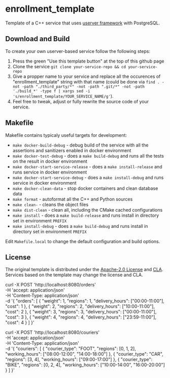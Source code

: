 # enrollment_template

Template of a C++ service that uses [userver framework](https://github.com/userver-framework/userver) with PostgreSQL.


## Download and Build

To create your own userver-based service follow the following steps:

1. Press the green "Use this template button" at the top of this github page
2. Clone the service `git clone your-service-repo && cd your-service-repo`
3. Give a propper name to your service and replace all the occurences of "enrollment_template" string with that name
   (could be done via `find . -not -path "./third_party/*" -not -path ".git/*" -not -path './build_*' -type f | xargs sed -i 's/enrollment_template/YOUR_SERVICE_NAME/g'`).
4. Feel free to tweak, adjust or fully rewrite the source code of your service.


## Makefile

Makefile contains typicaly useful targets for development:

* `make docker-build-debug` - debug build of the service with all the assertions and sanitizers enabled in docker environment
* `make docker-test-debug` - does a `make build-debug` and runs all the tests on the result in docker environment
* `make docker-start-service-release` - does a `make install-release` and runs service in docker environment
* `make docker-start-service-debug` - does a `make install-debug` and runs service in docker environment
* `make docker-clean-data` - stop docker containers and clean database data
* `make format` - autoformat all the C++ and Python sources
* `make clean-` - cleans the object files
* `make dist-clean` - clean all, including the CMake cached configurations
* `make install` - does a `make build-release` and runs install in directory set in environment `PREFIX`
* `make install-debug` - does a `make build-debug` and runs install in directory set in environment `PREFIX`

Edit `Makefile.local` to change the default configuration and build options.


## License

The original template is distributed under the [Apache-2.0 License](https://github.com/userver-framework/userver/blob/develop/LICENSE)
and [CLA](https://github.com/userver-framework/userver/blob/develop/CONTRIBUTING.md). Services based on the template may change
the license and CLA.

curl -X POST 'http://localhost:8080/orders' \
-H 'accept: application/json' \
-H 'Content-Type: application/json' \
-d '{
"orders": [
{
"weight": 1,
"regions": 1,
"delivery_hours": ["00:00-11:00"],
"cost": 1
},
{
"weight": 2,
"regions": 2,
"delivery_hours": ["10:00-11:00"],
"cost": 2
},
{
"weight": 3,
"regions": 3,
"delivery_hours": ["00:00-11:00"],
"cost": 3
},
{
"weight": 4,
"regions": 4,
"delivery_hours": ["23:59-11:00"],
"cost": 4
}
]
}'

curl -X POST 'http://localhost:8080/couriers' \
-H 'accept: application/json' \
-H 'Content-Type: application/json' \
-d '{
"couriers": [
{
"courier_type": "FOOT",
"regions": [0, 1, 2],
"working_hours": ["08:00-12:00", "14:00-18:00"]
},
{
"courier_type": "CAR",
"regions": [3, 4],
"working_hours": ["09:00-17:00"]
},
{
"courier_type": "BIKE",
"regions": [0, 2, 4],
"working_hours": ["10:00-14:00", "16:00-20:00"]
}
]
}'